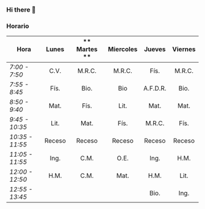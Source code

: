 ### Hi there 👋



### Horario
| **Hora**        | **Lunes** | ** Martes ** | **Miercoles** | **Jueves** | **Viernes** |
|-----------------|:---------:|:------------:|:-------------:|:----------:|:-----------:|
| _7:00 - 7:50_   |    C.V.   |    M.R.C.    |     M.R.C.    |    Fís.    |    M.R.C.   |
| _7:55 - 8:45_   |    Fís.   |     Bio.     |      Bio      |  A.F.D.R.  |     Bio.    |
| _8:50 - 9:40_   |    Mat.   |     Fís.     |      Lit.     |    Mat.    |     Mat.    |
| _9:45 - 10:35_  |    Lit.   |     Mat.     |      Fís.     |   M.R.C.   |     Fís.    |
| _10:35 - 11:55_ |   Receso  |    Receso    |     Receso    |   Receso   |    Receso   |
| _11:05 - 11:55_ |    Ing.   |     C.M.     |      O.E.     |    Ing.    |     H.M.    |
| _12:00 - 12:50_ |    H.M.   |     C.M.     |      Mat.     |    H.M.    |     Lit.    |
| _12:55 - 13:45_ |           |              |               |    Bio.    |     Ing.    |
